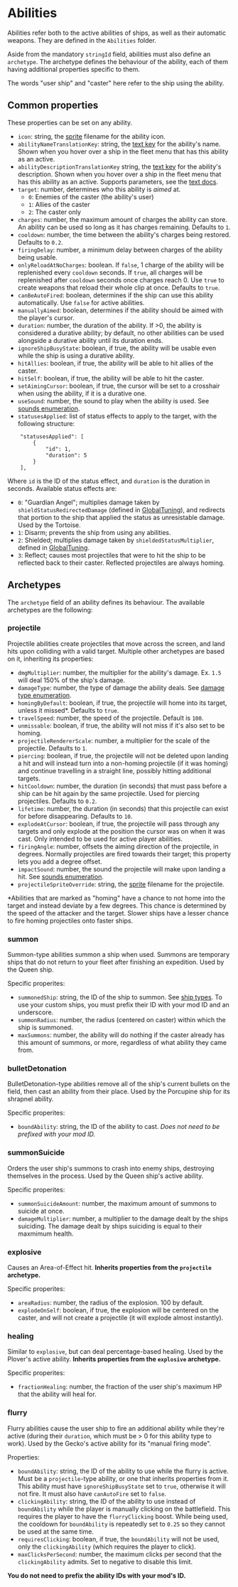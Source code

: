 # Abilities
Abilities refer both to the active abilities of ships, as well as their automatic weapons. They are defined in the `Abilities` folder.

Aside from the mandatory `stringId` field, abilities must also define an `archetype`. The archetype defines the behaviour of the ability, each of them having additional properties specific to them.

The words "user ship" and "caster" here refer to the ship using the ability.

## Common properties
These properties can be set on any ability.

- `icon`: string, the [sprite](sprites.md) filename for the ability icon.
- `abilityNameTranslationKey`: string, the [text key](custom-text.md) for the ability's name. Shown when you hover over a ship in the fleet menu that has this ability as an active.
- `abilityDescriptionTranslationKey` string, the [text key](custom-text.md) for the ability's description. Shown when you hover over a ship in the fleet menu that has this ability as an active. Supports parameters, see the [text docs](custom-text.md#ability-parameters).
- `target`: number, determines who this ability is *aimed* at.
    - `0`: Enemies of the caster (the ability's user)
    - `1`: Allies of the caster
    - `2`: The caster only
- `charges`: number, the maximum amount of charges the ability can store. An ability can be used so long as it has charges remaining. Defaults to `1`.
- `cooldown`: number, the time between the ability's charges being restored. Defaults to `0.2`.
- `firingDelay`: number, a minimum delay between charges of the ability being usable.
- `onlyReloadAtNoCharges`: boolean. If `false`, 1 charge of the ability will be replenished every `cooldown` seconds. If `true`, all charges will be replenished after `cooldown` seconds once charges reach 0. Use `true` to create weapons that reload their whole clip at once. Defaults to `true`.
- `canBeAutoFired`: boolean, determines if the ship can use this ability automatically. Use `false` for active abilities.
- `manuallyAimed`: boolean, determines if the ability should be aimed with the player's cursor.
- `duration`: number, the duration of the ability. If >0, the ability is considered a durative ability; by default, no other abilities can be used alongside a durative ability until its duration ends.
- `ignoreShipBusyState`: boolean, if true, the ability will be usable even while the ship is using a durative ability.
- `hitAllies`: boolean, if true, the ability will be able to hit allies of the caster.
- `hitSelf`: boolean, if true, the ability will be able to hit the caster.
- `setAimingCursor`: boolean, if true, the cursor will be set to a crosshair when using the ability, if it is a durative one.
- `useSound`: number, the sound to play when the ability is used. See [sounds enumeration](enums.md#sounds).
- `statusesApplied`: list of status effects to apply to the target, with the following structure:
```
    "statusesApplied": [
        {
            "id": 1,
            "duration": 5
        }
    ],
```

Where `id` is the ID of the status effect, and `duration` is the duration in seconds. Available status effects are:

- `0`: "Guardian Angel"; multiplies damage taken by `shieldStatusRedirectedDamage` (defined in [GlobalTuning](global-tuning.md)), and redirects that portion to the ship that applied the status as unresistable damage. Used by the Tortoise.
- `1`: Disarm; prevents the ship from using any abilities.
- `2`: Shielded; multiplies damage taken by `shieldedStatusMultiplier`, defined in [GlobalTuning](global-tuning.md).
- `3`: Reflect; causes most projectiles that were to hit the ship to be reflected back to their caster. Reflected projectiles are always homing.

## Archetypes
The `archetype` field of an ability defines its behaviour. The available archetypes are the following:

### projectile

Projectile abilities create projectiles that move across the screen, and land hits upon colliding with a valid target. Multiple other archetypes are based on it, inheriting its properties:

- `dmgMultiplier`: number, the multiplier for the ability's damage. Ex. `1.5` will deal 150% of the ship's damage.
- `damageType`: number, the type of damage the ability deals. See [damage type enumeration](enums.md#damage-type).
- `homingByDefault`: boolean, if true, the projectile will home into its target, unless it missed*. Defaults to `true`.
- `travelSpeed`: number, the speed of the projectile. Default is `100`.
- `unmissable`: boolean, if true, the ability will not miss if it's also set to be homing.
- `projectileRendererScale`: number, a multiplier for the scale of the projectile. Defaults to `1`.
- `piercing`: boolean, if true, the projectile will not be deleted upon landing a hit and will instead turn into a non-homing projectile (if it was homing) and continue travelling in a straight line, possibly hitting additional targets.
- `hitCooldown`: number, the duration (in seconds) that must pass before a ship can be hit again by the same projectile. Used for piercing projectiles. Defaults to `0.2`.
- `lifetime`: number, the duration (in seconds) that this projectile can exist for before disappearing. Defaults to `10`.
- `explodeAtCursor`: boolean, if true, the projectile will pass through any targets and only explode at the position the cursor was on when it was cast. Only intended to be used for active player abilities.
- `firingAngle`: number, offsets the aiming direction of the projectile, in degrees. Normally projectiles are fired towards their target; this property lets you add a degree offset.
- `impactSound`: number, the sound the projectile will make upon landing a hit. See [sounds enumeration](enums.md#sounds).
- `projectileSpriteOverride`: string, the [sprite](sprites.md) filename for the projectile.

*Abilities that are marked as "homing" have a chance to not home into the target and instead deviate by a few degrees. This chance is determined by the speed of the attacker and the target. Slower ships have a lesser chance to fire homing projectiles onto faster ships.

### summon
Summon-type abilities summon a ship when used. Summons are temporary ships that do not return to your fleet after finishing an expedition. Used by the Queen ship.

Specific properites:

- `summonedShip`: string, the ID of the ship to summon. See [ship types](enums.md#ships). To use your custom ships, you must prefix their ID with your mod ID and an underscore.
- `summonRadius`: number, the radius (centered on caster) within which the ship is summoned.
- `maxSummons`: number, the ability will do nothing if the caster already has this amount of summons, or more, regardless of what ability they came from.

### bulletDetonation
BulletDetonation-type abilities remove all of the ship's current bullets on the field, then cast an ability from their place. Used by the Porcupine ship for its shrapnel ability.

Specific properites:

- `boundAbility`: string, the ID of the ability to cast. *Does not need to be prefixed with your mod ID.*

### summonSuicide
Orders the user ship's summons to crash into enemy ships, destroying themselves in the process. Used by the Queen ship's active ability.

Specific properites:

- `summonSuicideAmount`: number, the maximum amount of summons to suicide at once.
- `damageMultiplier`: number, a multiplier to the damage dealt by the ships suiciding. The damage dealt by ships suiciding is equal to their maxmimum health.

### explosive
Causes an Area-of-Effect hit. **Inherits properties from the `projectile` archetype.**

Specific properites:

- `areaRadius`: number, the radius of the explosion. 100 by default.
- `explodeOnSelf`: boolean, if true, the explosion will be centered on the caster, and will not create a projectile (it will explode almost instantly).

### healing
Similar to `explosive`, but can deal percentage-based healing. Used by the Plover's active ability. **Inherits properties from the `explosive` archetype.**

Specific properites:

- `fractionHealing`: number, the fraction of the user ship's maximum HP that the ability will heal for.

### flurry
Flurry abilities cause the user ship to fire an additional ability while they're active (during their `duration`, which must be > 0 for this ability type to work). Used by the Gecko's active ability for its "manual firing mode".

Properties:

- `boundAbility`: string, the ID of the ability to use while the flurry is active. Must be a `projectile`-type ability, or one that inherits properties from it. This ability must have `ignoreShipBusyState` set to `true`, otherwise it will not fire. It must also have `canAutoFire` set to `false`.
- `clickingAbility`: string, the ID of the ability to use instead of `boundAbility` while the player is manually clicking on the battlefield. This requires the player to have the `flurryClicking` boost. While being used, the cooldown for `boundAbility` is repeatedly set to `0.25` so they cannot be used at the same time.
- `requiresClicking`: boolean, if true, the `boundAbility` will not be used, only the `clickingAbility` (which requires the player to click).
- `maxClicksPerSecond`: number, the maximum clicks per second that the `clickingAbility` admits. Set to negative to disable this limit.

**You do not need to prefix the ability IDs with your mod's ID.**